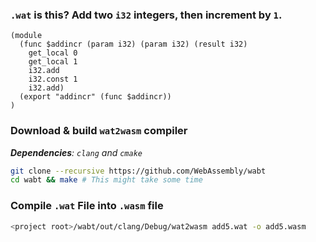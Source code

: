 ### `.wat` is this? Add two `i32` integers, then increment by `1`.
```wasm
(module
  (func $addincr (param i32) (param i32) (result i32)
    get_local 0
    get_local 1
    i32.add
    i32.const 1
    i32.add)
  (export "addincr" (func $addincr))
)
```

### Download & build `wat2wasm` compiler
***Dependencies**: `clang` and `cmake`*
```bash
git clone --recursive https://github.com/WebAssembly/wabt
cd wabt && make # This might take some time 
```
### Compile `.wat` File into `.wasm` file
```bash
<project root>/wabt/out/clang/Debug/wat2wasm add5.wat -o add5.wasm
```
